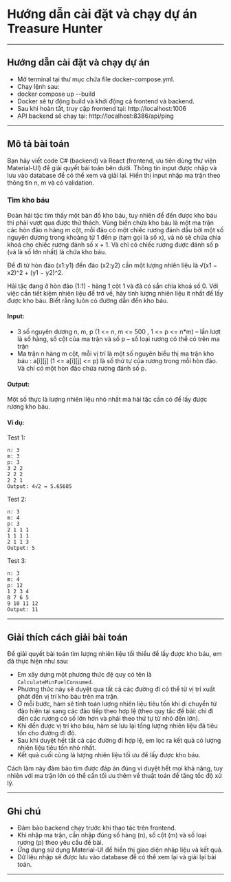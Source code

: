# Hướng dẫn cài đặt và chạy dự án Treasure Hunter

---

## Hướng dẫn cài đặt và chạy dự án

- Mở terminal tại thư mục chứa file docker-compose.yml.
- Chạy lệnh sau:
- docker compose up --build
- Docker sẽ tự động build và khởi động cả frontend và backend.
- Sau khi hoàn tất, truy cập frontend tại: http://localhost:1006
- API backend sẽ chạy tại: http://localhost:8386/api/ping
---


## Mô tả bài toán

Bạn hãy viết code C# (backend) và React (frontend, ưu tiên dùng thư viện Material-UI) để giải quyết bài toán bên dưới. Thông tin input được nhập và lưu vào database để có thể xem và giải lại. Hiển thị input nhập ma trận theo thông tin n, m và có validation.

### Tìm kho báu

Đoàn hải tặc tìm thấy một bản đồ kho báu, tuy nhiên để đến được kho báu thì phải vượt qua được thử thách. Vùng biển chứa kho báu là một ma trận các hòn đảo n hàng m cột, mỗi đảo có một chiếc rương đánh dấu bởi một số nguyên dương trong khoảng từ 1 đến p (tạm gọi là số x), và nó sẽ chứa chìa khoá cho chiếc rương đánh số x + 1. Và chỉ có chiếc rương được đánh số p (và là số lớn nhất) là chứa kho báu.

Để đi từ hòn đảo (x1:y1) đến đảo (x2:y2) cần một lượng nhiên liệu là √(x1 − x2)^2 + (y1 − y2)^2.

Hải tặc đang ở hòn đảo (1:1) - hàng 1 cột 1 và đã có sẵn chìa khoá số 0. Với việc cần tiết kiệm nhiên liệu để trở về, hãy tính lượng nhiên liệu ít nhất để lấy được kho báu. Biết rằng luôn có đường dẫn đến kho báu.

#### Input:
- 3 số nguyên dương n, m, p (1 <= n, m <= 500 , 1 <= p <= n*m) – lần lượt là số hàng, số cột của ma trận và số p – số loại rương có thể có trên ma trận
- Ma trận n hàng m cột, mỗi vị trí là một số nguyên biểu thị ma trận kho báu : a[i][j] (1 <= a[i][j] <= p) là số thứ tự của rương trong mỗi hòn đảo. Và chỉ có một hòn đảo chứa rương đánh số p.

#### Output:
Một số thực là lượng nhiên liệu nhỏ nhất mà hải tặc cần có để lấy được rương kho báu.

#### Ví dụ:

Test 1:
```
n: 3
m: 3
p: 3
3 2 2
2 2 2
2 2 1
Output: 4√2 = 5.65685
```

Test 2:
```
n: 3
m: 4
p: 3
2 1 1 1
1 1 1 1
2 1 1 3
Output: 5
```

Test 3:
```
n: 3
m: 4
p: 12
1 2 3 4
8 7 6 5
9 10 11 12
Output: 11
```
---

## Giải thích cách giải bài toán

Để giải quyết bài toán tìm lượng nhiên liệu tối thiểu để lấy được kho báu, em đã thực hiện như sau:

- Em xây dựng một phương thức đệ quy có tên là `CalculateMinFuelConsumed`.
- Phương thức này sẽ duyệt qua tất cả các đường đi có thể từ vị trí xuất phát đến vị trí kho báu trên ma trận.
- Ở mỗi bước, hàm sẽ tính toán lượng nhiên liệu tiêu tốn khi di chuyển từ đảo hiện tại sang các đảo tiếp theo hợp lệ (theo quy tắc đề bài: chỉ đi đến các rương có số lớn hơn và phải theo thứ tự từ nhỏ đến lớn).
- Khi đến được vị trí kho báu, hàm sẽ lưu lại tổng lượng nhiên liệu đã tiêu tốn cho đường đi đó.
- Sau khi duyệt hết tất cả các đường đi hợp lệ, em lọc ra kết quả có lượng nhiên liệu tiêu tốn nhỏ nhất.
- Kết quả cuối cùng là lượng nhiên liệu tối ưu để lấy được kho báu.

Cách làm này đảm bảo tìm được đáp án đúng vì duyệt hết mọi khả năng, tuy nhiên với ma trận lớn có thể cần tối ưu thêm về thuật toán để tăng tốc độ xử lý.

---

## Ghi chú
- Đảm bảo backend chạy trước khi thao tác trên frontend.
- Khi nhập ma trận, cần nhập đúng số hàng (n), số cột (m) và số loại rương (p) theo yêu cầu đề bài.
- Ứng dụng sử dụng Material-UI để hiển thị giao diện nhập liệu và kết quả.
- Dữ liệu nhập sẽ được lưu vào database để có thể xem lại và giải lại bài toán.

---

